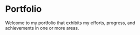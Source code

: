 # Portfolio
Welcome to my portfolio that exhibits my efforts, progress, and achievements in one or more areas.
